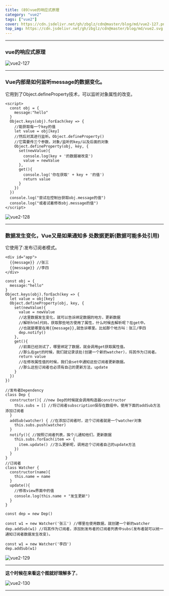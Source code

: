 ```yaml
---
title: (89)vue的响应式原理
category: "vue2"
tags: ["vue2"]
cover: https://cdn.jsdelivr.net/gh/zbglz/cdn@master/blog/md/vue2-127.png
top_img: https://cdn.jsdelivr.net/gh/zbglz/cdn@master/blog/md/vue2.svg
---
```


***

### vue的响应式原理

![vue2-127](https://cdn.jsdelivr.net/gh/zbglz/cdn@master/blog/md/vue2-127.png)

***

### Vue内部是如何监听message的数据变化。

它用到了Object.defineProperty技术，可以监听对象属性的改变。


    <script>
      const obj = {
        message:"hello"
      }
      Object.keys(obj).forEach(key => {
        //能获取每一个key的值
        let value = obj[key]
        //然后对其进行监听。Object.defineProperty()
        //它需要传三个参数，对象/监听的key/以及后面的对象
        Object.defineProperty(obj, key, {
          set(newValue){
            console.log(key + '的数据被改变')
            value = newValue
          },
          get(){
            console.log('你在获取' + key + '的值')
            return value
          }
        })
      })
      console.log("尝试在控制台获取obj.message的值")
      console.log("或者试着修改obj.message的值")
    </script>


![vue2-128](https://cdn.jsdelivr.net/gh/zbglz/cdn@master/blog/md/vue2-128.png)

***

### 数据发生变化，Vue又是如果通知多 处数据更新(数据可能多处引用)

它使用了:发布订阅者模式。


    <div id="app">
      {{message}} //张三
      {{message}} //李四
    </div>
    
    const obj = {
      message:"hello"
    }
    Object.keys(obj).forEach(key => {
      let value = obj[key]
      Object.defineProperty(obj, key, {
        set(newValue){
          value = newValue
          //这里数据发生变化，就可以告诉绑定数据的地方，更新数据
          //解析html代码，获取那些地方使用了属性，什么时候去解析呢？在get中。
          //也就是哪里在用{{message}},就告诉哪里。比如那个地方叫：张三/李四
          dep.notify()
        },
        get(){
          //前面已经测试了，哪里绑定了数据，就会调用get获取属性值。
          //那么在get的时候，我们就记录该处(创建一个新的watcher)，将其作为订阅者。
          return value
          //在修改属性值的时候，我们会set中通知这些订阅者更新数据。
          //那么这些订阅者也必须有自己的更新方法，update
        }
      })
    })
    
    //发布者Dependency
    class Dep {
      constructor(){ //new Dep的时候就会调用构造器constructor
        this.subs = [] //将订阅者subscription保存在数组中。使用下面的addSub方法添加订阅者
      }
      addSub(watcher) { //在添加订阅者时，这个订阅者就是一个watcher对象
        this.subs.push(watcher)
      }
      notify(){ //按照订阅者列表，挨个儿通知他们，更新数据
        this.subs.forEach(item => {
          item.update() //怎么更新呢，调用这个订阅者自己的update方法
        })
      }
    }
    //订阅者
    class Watcher {
      constructor(name){
        this.name = name
      }
      update(){
        //修改view界面中的值
        console.log(this.name + "发生更新")
      }
    }
    
    const dep = new Dep()
    
    const w1 = new Watcher('张三') //哪里在使用数据，就创建一个新的watcher
    dep.addSub(w1) //将其作为订阅者，添加到发布者的订阅者列表中subs(发布者就可以统一通知订阅者数据发生改变)。
    
    const w1 = new Watcher('李四')
    dep.addSub(w1)


![vue2-129](https://cdn.jsdelivr.net/gh/zbglz/cdn@master/blog/md/vue2-129.png)

***

**这个时候在来看这个图就好理解多了**。

![vue2-130](https://cdn.jsdelivr.net/gh/zbglz/cdn@master/blog/md/vue2-130.png)

***